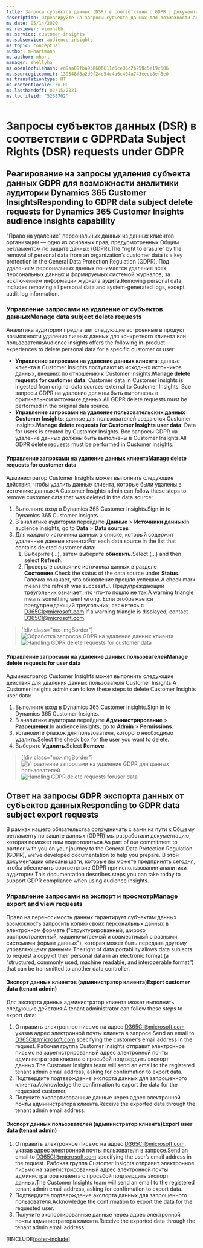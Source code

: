 ```yaml
---
title: Запросы субъектов данных (DSR) в соответствии с GDPR | Документация Майкрософт
description: Отреагируйте на запросы субъекта данных для возможности аналитики аудитории Dynamics 365 Customer Insights.
ms.date: 05/14/2020
ms.reviewer: wimohabb
ms.service: customer-insights
ms.subservice: audience-insights
ms.topic: conceptual
author: m-hartmann
ms.author: mhart
manager: shellyha
ms.openlocfilehash: ed9aa09fba938606611c6ce86c2b250c5e19c606
ms.sourcegitcommit: 139548f8a2d0f24d54c4a6c404a743eeeb8ef8e0
ms.translationtype: HT
ms.contentlocale: ru-RU
ms.lasthandoff: 02/15/2021
ms.locfileid: "5268702"
---
```

# <a name="data-subject-rights-dsr-requests-under-gdpr"></a><span data-ttu-id="08f03-103">Запросы субъектов данных (DSR) в соответствии с GDPR</span><span class="sxs-lookup"><span data-stu-id="08f03-103">Data Subject Rights (DSR) requests under GDPR</span></span>

## <a name="responding-to-gdpr-data-subject-delete-requests-for-dynamics-365-customer-insights-audience-insights-capability"></a><span data-ttu-id="08f03-104">Реагирование на запросы удаления субъекта данных GDPR для возможности аналитики аудитории Dynamics 365 Customer Insights</span><span class="sxs-lookup"><span data-stu-id="08f03-104">Responding to GDPR data subject delete requests for Dynamics 365 Customer Insights audience insights capability</span></span>

<span data-ttu-id="08f03-105">"Право на удаление" персональных данных из данных клиентов организации — одно из основных прав, предусмотренных Общим регламентом по защите данных (GDPR).</span><span class="sxs-lookup"><span data-stu-id="08f03-105">The “right to erasure” by the removal of personal data from an organization’s customer data is a key protection in the General Data Protection Regulation (GDPR).</span></span> <span data-ttu-id="08f03-106">Под удалением персональных данных понимается удаление всех персональных данных и формируемых системой журналов, за исключением информации журнала аудита.</span><span class="sxs-lookup"><span data-stu-id="08f03-106">Removing personal data includes removing all personal data and system-generated logs, except audit log information.</span></span>

### <a name="manage-data-subject-delete-requests"></a><span data-ttu-id="08f03-107">Управление запросами на удаление от субъектов данных</span><span class="sxs-lookup"><span data-stu-id="08f03-107">Manage data subject delete requests</span></span>

<span data-ttu-id="08f03-108">Аналитика аудитории предлагает следующие встроенные в продукт возможности удаления личных данных для конкретного клиента или пользователя:</span><span class="sxs-lookup"><span data-stu-id="08f03-108">Audience insights offers the following in-product experiences to delete personal data for a specific customer or user:</span></span>

- <span data-ttu-id="08f03-109">**Управление запросами на удаление данных клиента**: данные клиента в Customer Insights поступают из исходных источников данных, внешних по отношению к Customer Insights.</span><span class="sxs-lookup"><span data-stu-id="08f03-109">**Manage delete requests for customer data**: Customer data in Customer Insights is ingested from original data sources external to Customer Insights.</span></span> <span data-ttu-id="08f03-110">Все запросы GDPR на удаление должны быть выполнены в оригинальном источнике данных.</span><span class="sxs-lookup"><span data-stu-id="08f03-110">All GDPR delete requests must be performed in the original data source.</span></span>
- <span data-ttu-id="08f03-111">**Управление запросами на удаление пользовательских данных Customer Insights**: данные для пользователей создаются Customer Insights.</span><span class="sxs-lookup"><span data-stu-id="08f03-111">**Manage delete requests for Customer Insights user data**: Data for users is created by Customer Insights.</span></span> <span data-ttu-id="08f03-112">Все запросы GDPR на удаление данных должны быть выполнены в Customer Insights.</span><span class="sxs-lookup"><span data-stu-id="08f03-112">All GDPR delete requests must be performed in Customer Insights.</span></span>

#### <a name="manage-delete-requests-for-customer-data"></a><span data-ttu-id="08f03-113">Управление запросами на удаление данных клиента</span><span class="sxs-lookup"><span data-stu-id="08f03-113">Manage delete requests for customer data</span></span>

<span data-ttu-id="08f03-114">Администратор Customer Insights может выполнить следующие действия, чтобы удалить данные клиента, которые были удалены в источнике данных:</span><span class="sxs-lookup"><span data-stu-id="08f03-114">A Customer Insights admin can follow these steps to remove customer data that was deleted in the data source:</span></span>

1. <span data-ttu-id="08f03-115">Выполните вход в Dynamics 365 Customer Insights.</span><span class="sxs-lookup"><span data-stu-id="08f03-115">Sign in to Dynamics 365 Customer Insights.</span></span>
2. <span data-ttu-id="08f03-116">В аналитике аудитории перейдите **Данные** > **Источники данных**</span><span class="sxs-lookup"><span data-stu-id="08f03-116">In audience insights, go to **Data** > **Data sources**</span></span>
3. <span data-ttu-id="08f03-117">Для каждого источника данных в списке, который содержит удаленные данные клиента:</span><span class="sxs-lookup"><span data-stu-id="08f03-117">For each data source in the list that contains deleted customer data:</span></span>
   1. <span data-ttu-id="08f03-118">Выберите (...), затем выберите **обновить**.</span><span class="sxs-lookup"><span data-stu-id="08f03-118">Select (...) and then select **Refresh**.</span></span>
   2. <span data-ttu-id="08f03-119">Проверьте состояние источника данных в разделе **Состояние**.</span><span class="sxs-lookup"><span data-stu-id="08f03-119">Check the status of the data source under **Status**.</span></span> <span data-ttu-id="08f03-120">Галочка означает, что обновление прошло успешно.</span><span class="sxs-lookup"><span data-stu-id="08f03-120">A check mark means the refresh was successful.</span></span> <span data-ttu-id="08f03-121">Предупреждающий треугольник означает, что что-то пошло не так.</span><span class="sxs-lookup"><span data-stu-id="08f03-121">A warning triangle means something went wrong.</span></span> <span data-ttu-id="08f03-122">Если отображается предупреждающий треугольник, свяжитесь с D365CI@microsoft.com.</span><span class="sxs-lookup"><span data-stu-id="08f03-122">If a warning triangle is displayed, contact D365CI@microsoft.com.</span></span>

> [!div class="mx-imgBorder"]
> <span data-ttu-id="08f03-123">![Обработка запросов GDPR на удаление данных клиента](media/gdpr-data-sources.png "Обработка запросов GDPR на удаление данных клиента")</span><span class="sxs-lookup"><span data-stu-id="08f03-123">![Handling GDPR delete requests for customer data](media/gdpr-data-sources.png "Handling GDPR delete requests for customer data")</span></span>

#### <a name="manage-delete-requests-for-user-data"></a><span data-ttu-id="08f03-124">Управление запросами на удаление данных пользователей</span><span class="sxs-lookup"><span data-stu-id="08f03-124">Manage delete requests for user data</span></span>

<span data-ttu-id="08f03-125">Администратор Customer Insights может выполнить следующие действия для удаления данных пользователя Customer Insights:</span><span class="sxs-lookup"><span data-stu-id="08f03-125">A Customer Insights admin can follow these steps to delete Customer Insights user data:</span></span>

1. <span data-ttu-id="08f03-126">Выполните вход в Dynamics 365 Customer Insights.</span><span class="sxs-lookup"><span data-stu-id="08f03-126">Sign in to Dynamics 365 Customer Insights.</span></span>
2. <span data-ttu-id="08f03-127">В аналитике аудитории перейдите **Администрирование** > **Разрешения**.</span><span class="sxs-lookup"><span data-stu-id="08f03-127">In audience insights, go to **Admin** > **Permissions**.</span></span>
3. <span data-ttu-id="08f03-128">Установите флажок для пользователя, которого необходимо удалить.</span><span class="sxs-lookup"><span data-stu-id="08f03-128">Select the check box for the user you want to delete.</span></span>
4. <span data-ttu-id="08f03-129">Выберите **Удалить**.</span><span class="sxs-lookup"><span data-stu-id="08f03-129">Select **Remove**.</span></span>

> [!div class="mx-imgBorder"]
> <span data-ttu-id="08f03-130">![Управление запросами на удаление GDPR для данных пользователей](media/gdpr-permissions.png "Управление запросами на удаление GDPR для данных пользователей")</span><span class="sxs-lookup"><span data-stu-id="08f03-130">![Handling GDPR delete requests foruser data](media/gdpr-permissions.png "Handling GDPR delete requests for user data")</span></span>

## <a name="responding-to-gdpr-data-subject-export-requests"></a><span data-ttu-id="08f03-131">Ответ на запросы GDPR экспорта данных от субъектов данных</span><span class="sxs-lookup"><span data-stu-id="08f03-131">Responding to GDPR data subject export requests</span></span>

<span data-ttu-id="08f03-132">В рамках нашего обязательства сотрудничать с вами на пути к Общему регламенту по защите данных (GDPR) мы разработали документацию, которая поможет вам подготовиться.</span><span class="sxs-lookup"><span data-stu-id="08f03-132">As part of our commitment to partner with you on your journey to the General Data Protection Regulation (GDPR), we’ve developed documentation to help you prepare.</span></span> <span data-ttu-id="08f03-133">В этой документации описаны шаги, которые вы можете предпринять сегодня, чтобы обеспечить соответствие GDPR при использовании аналитики аудитории.</span><span class="sxs-lookup"><span data-stu-id="08f03-133">This documentation describes steps you can take today to support GDPR compliance when using audience insights.</span></span>

### <a name="manage-export-and-view-requests"></a><span data-ttu-id="08f03-134">Управление запросами на экспорт и просмотр</span><span class="sxs-lookup"><span data-stu-id="08f03-134">Manage export and view requests</span></span>

<span data-ttu-id="08f03-135">Право на переносимость данных гарантирует субъектам данных возможность запросить копию своих персональных данных в электронном формате ("структурированный, широко распространенный, машиночитаемый и совместимый с разными системами формат данных"), которая может быть передана другому управляющему данными.</span><span class="sxs-lookup"><span data-stu-id="08f03-135">The right of data portability allows data subjects to request a copy of their personal data in an electronic format (a “structured, commonly used, machine readable, and interoperable format”) that can be transmitted to another data controller.</span></span>

#### <a name="export-customer-data-tenant-admin"></a><span data-ttu-id="08f03-136">Экспорт данных клиентов (администратор клиента)</span><span class="sxs-lookup"><span data-stu-id="08f03-136">Export customer data (tenant admin)</span></span>

<span data-ttu-id="08f03-137">Для экспорта данных администратор клиента может выполнить следующие действия:</span><span class="sxs-lookup"><span data-stu-id="08f03-137">A tenant administrator can follow these steps to export data:</span></span>

1. <span data-ttu-id="08f03-138">Отправить электронное письмо на адрес D365CI@microsoft.com, указав адрес электронной почты клиента в запросе.</span><span class="sxs-lookup"><span data-stu-id="08f03-138">Send an email to D365CI@microsoft.com specifying the customer’s email address in the request.</span></span> <span data-ttu-id="08f03-139">Рабочая группа Customer Insights отправит электронное письмо на зарегистрированный адрес электронной почты администратора клиента с просьбой подтвердить экспорт данных.</span><span class="sxs-lookup"><span data-stu-id="08f03-139">The Customer Insights team will send an email to the registered tenant admin email address, asking for confirmation to export data.</span></span>
2. <span data-ttu-id="08f03-140">Подтвердите подтверждение экспорта данных для запрошенного клиента.</span><span class="sxs-lookup"><span data-stu-id="08f03-140">Acknowledge the confirmation to export the data for the requested customer.</span></span>
3. <span data-ttu-id="08f03-141">Получите экспортированные данные через адрес электронной почты администратора клиента.</span><span class="sxs-lookup"><span data-stu-id="08f03-141">Receive the exported data through the tenant admin email address.</span></span>

#### <a name="export-user-data-tenant-admin"></a><span data-ttu-id="08f03-142">Экспорт данных пользователей (администратор клиента)</span><span class="sxs-lookup"><span data-stu-id="08f03-142">Export user data (tenant admin)</span></span>

1. <span data-ttu-id="08f03-143">Отправить электронное письмо на адрес D365CI@microsoft.com, указав адрес электронной почты пользователя в запросе.</span><span class="sxs-lookup"><span data-stu-id="08f03-143">Send an email to D365CI@microsoft.com specifying the user’s email address in the request.</span></span> <span data-ttu-id="08f03-144">Рабочая группа Customer Insights отправит электронное письмо на зарегистрированный адрес электронной почты администратора клиента с просьбой подтвердить экспорт данных.</span><span class="sxs-lookup"><span data-stu-id="08f03-144">The Customer Insights team will send an email to the registered tenant admin email address, asking for confirmation to export data.</span></span>
2. <span data-ttu-id="08f03-145">Подтвердите подтверждение экспорта данных для запрошенного пользователя.</span><span class="sxs-lookup"><span data-stu-id="08f03-145">Acknowledge the confirmation to export the data for the requested user.</span></span>
3. <span data-ttu-id="08f03-146">Получите экспортированные данные через адрес электронной почты администратора клиента.</span><span class="sxs-lookup"><span data-stu-id="08f03-146">Receive the exported data through the tenant admin email address.</span></span>


[!INCLUDE[footer-include](../includes/footer-banner.md)]